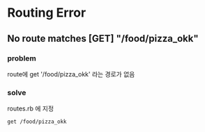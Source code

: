 # Routing Error

## No route matches [GET] "/food/pizza_okk"

### problem

route에 get '/food/pizza_okk' 라는 경로가 없음

### solve

routes.rb 에 지정 
```
get /food/pizza_okk 
```
